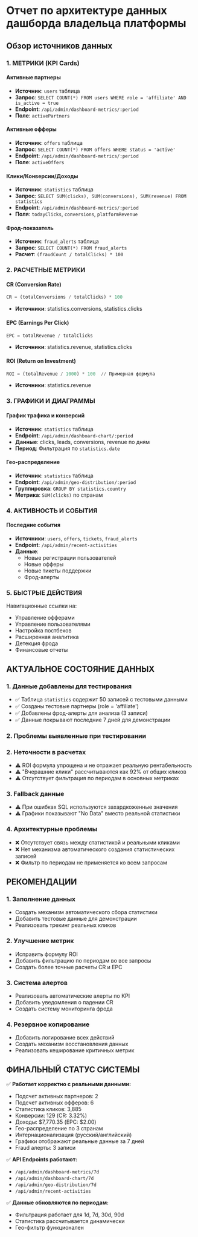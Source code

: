 # Отчет по архитектуре данных дашборда владельца платформы

## Обзор источников данных

### 1. МЕТРИКИ (KPI Cards)

#### Активные партнеры
- **Источник**: `users` таблица
- **Запрос**: `SELECT COUNT(*) FROM users WHERE role = 'affiliate' AND is_active = true`
- **Endpoint**: `/api/admin/dashboard-metrics/:period`
- **Поле**: `activePartners`

#### Активные офферы
- **Источник**: `offers` таблица  
- **Запрос**: `SELECT COUNT(*) FROM offers WHERE status = 'active'`
- **Endpoint**: `/api/admin/dashboard-metrics/:period`
- **Поле**: `activeOffers`

#### Клики/Конверсии/Доходы
- **Источник**: `statistics` таблица
- **Запрос**: `SELECT SUM(clicks), SUM(conversions), SUM(revenue) FROM statistics`
- **Endpoint**: `/api/admin/dashboard-metrics/:period`
- **Поля**: `todayClicks`, `conversions`, `platformRevenue`

#### Фрод-показатель
- **Источник**: `fraud_alerts` таблица
- **Запрос**: `SELECT COUNT(*) FROM fraud_alerts`
- **Расчет**: `(fraudCount / totalClicks) * 100`

### 2. РАСЧЕТНЫЕ МЕТРИКИ

#### CR (Conversion Rate)
```sql
CR = (totalConversions / totalClicks) * 100
```
- **Источники**: statistics.conversions, statistics.clicks

#### EPC (Earnings Per Click)
```sql
EPC = totalRevenue / totalClicks
```
- **Источники**: statistics.revenue, statistics.clicks

#### ROI (Return on Investment)
```sql
ROI = (totalRevenue / 1000) * 100  // Примерная формула
```
- **Источники**: statistics.revenue

### 3. ГРАФИКИ И ДИАГРАММЫ

#### График трафика и конверсий
- **Источник**: `statistics` таблица
- **Endpoint**: `/api/admin/dashboard-chart/:period`
- **Данные**: clicks, leads, conversions, revenue по дням
- **Период**: Фильтрация по `statistics.date`

#### Гео-распределение
- **Источник**: `statistics` таблица
- **Endpoint**: `/api/admin/geo-distribution/:period`
- **Группировка**: `GROUP BY statistics.country`
- **Метрика**: `SUM(clicks)` по странам

### 4. АКТИВНОСТЬ И СОБЫТИЯ

#### Последние события
- **Источники**: `users`, `offers`, `tickets`, `fraud_alerts`
- **Endpoint**: `/api/admin/recent-activities`
- **Данные**:
  - Новые регистрации пользователей
  - Новые офферы
  - Новые тикеты поддержки
  - Фрод-алерты

### 5. БЫСТРЫЕ ДЕЙСТВИЯ

Навигационные ссылки на:
- Управление офферами
- Управление пользователями  
- Настройка постбеков
- Расширенная аналитика
- Детекция фрода
- Финансовые отчеты

## АКТУАЛЬНОЕ СОСТОЯНИЕ ДАННЫХ

### 1. Данные добавлены для тестирования
- ✅ Таблица `statistics` содержит 50 записей с тестовыми данными
- ✅ Созданы тестовые партнеры (role = 'affiliate') 
- ✅ Добавлены фрод-алерты для анализа (3 записи)
- ✅ Данные покрывают последние 7 дней для демонстрации

### 2. Проблемы выявленные при тестировании

### 2. Неточности в расчетах
- ⚠️ ROI формула упрощена и не отражает реальную рентабельность
- ⚠️ "Вчерашние клики" рассчитываются как 92% от общих кликов
- ⚠️ Отсутствует фильтрация по периодам в основных метриках

### 3. Fallback данные
- ⚠️ При ошибках SQL используются захардкоженные значения
- ⚠️ Графики показывают "No Data" вместо реальной статистики

### 4. Архитектурные проблемы
- ❌ Отсутствует связь между статистикой и реальными кликами
- ❌ Нет механизма автоматического создания статистических записей
- ❌ Фильтр по периодам не применяется ко всем запросам

## РЕКОМЕНДАЦИИ

### 1. Заполнение данных
- Создать механизм автоматического сбора статистики
- Добавить тестовые данные для демонстрации
- Реализовать трекинг реальных кликов

### 2. Улучшение метрик
- Исправить формулу ROI
- Добавить фильтрацию по периодам во все запросы
- Создать более точные расчеты CR и EPC

### 3. Система алертов
- Реализовать автоматические алерты по KPI
- Добавить уведомления о падении CR
- Создать систему мониторинга фрода

### 4. Резервное копирование
- Добавить логирование всех действий
- Создать механизм восстановления данных
- Реализовать кеширование критичных метрик

## ФИНАЛЬНЫЙ СТАТУС СИСТЕМЫ

✅ **Работает корректно с реальными данными:**
- Подсчет активных партнеров: 2
- Подсчет активных офферов: 6  
- Статистика кликов: 3,885
- Конверсии: 129 (CR: 3.32%)
- Доходы: $7,770.35 (EPC: $2.00)
- Гео-распределение по 3 странам
- Интернационализация (русский/английский)
- Графики отображают реальные данные за 7 дней
- Fraud алерты: 3 записи

✅ **API Endpoints работают:**
- `/api/admin/dashboard-metrics/7d`
- `/api/admin/dashboard-chart/7d` 
- `/api/admin/geo-distribution/7d`
- `/api/admin/recent-activities`

✅ **Данные обновляются по периодам:**
- Фильтрация работает для 1d, 7d, 30d, 90d
- Статистика рассчитывается динамически
- Гео-фильтр функционален